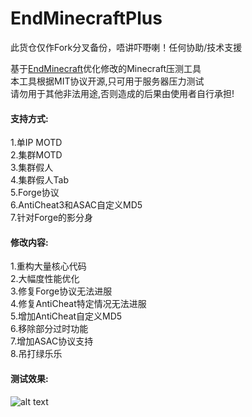 # EndMinecraftPlus
此货仓仅作Fork分叉备份，唔讲吓嘢喇！任何协助/技术支援





基于<a href="https://github.com/iuli-moe/EndMinecraft">EndMinecraft</a>优化修改的Minecraft压测工具<br>
本工具根据MIT协议开源,只可用于服务器压力测试<br>
请勿用于其他非法用途,否则造成的后果由使用者自行承担!

#### 支持方式: ####
1.单IP MOTD<br>
2.集群MOTD<br>
3.集群假人<br>
4.集群假人Tab<br>
5.Forge协议<br>
6.AntiCheat3和ASAC自定义MD5<br>
7.针对Forge的影分身

#### 修改内容: ####
1.重构大量核心代码<br>
2.大幅度性能优化<br>
3.修复Forge协议无法进服<br>
4.修复AntiCheat特定情况无法进服<br>
5.增加AntiCheat自定义MD5<br>
6.移除部分过时功能<br>
7.增加ASAC协议支持<br>
8.吊打绿乐乐

#### 测试效果: ####
![alt text](https://s1.ax1x.com/2018/12/07/F1hmYF.png)


